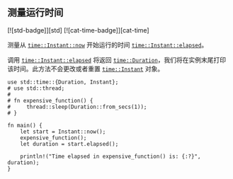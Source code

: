## 测量运行时间

<!--
> [datetime/duration/profile.md](https://github.com/rust-lang-nursery/rust-cookbook/blob/master/src/datetime/duration/profile.md)
> <br />
> commit b61c8e588ad8445de36cd5f28e99232b5f858a41 - 2020.06.01
-->

[![std-badge]][std] [![cat-time-badge]][cat-time]

测量从 [`time::Instant::now`] 开始运行的时间 [`time::Instant::elapsed`]。

调用 [`time::Instant::elapsed`] 将返回 [`time::Duration`]，我们将在实例末尾打印该时间。此方法不会更改或者重置 [`time::Instant`] 对象。

```rust,edition2018
use std::time::{Duration, Instant};
# use std::thread;
#
# fn expensive_function() {
#     thread::sleep(Duration::from_secs(1));
# }

fn main() {
    let start = Instant::now();
    expensive_function();
    let duration = start.elapsed();

    println!("Time elapsed in expensive_function() is: {:?}", duration);
}
```

[`time::Duration`]: https://doc.rust-lang.org/std/time/struct.Duration.html
[`time::Instant::elapsed`]: https://doc.rust-lang.org/std/time/struct.Instant.html#method.elapsed
[`time::Instant::now`]: https://doc.rust-lang.org/std/time/struct.Instant.html#method.now
[`time::Instant`]:https://doc.rust-lang.org/std/time/struct.Instant.html
